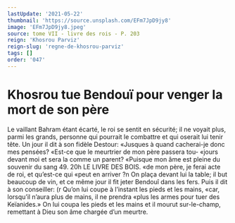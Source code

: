 ```yaml
---
lastUpdate: '2021-05-22'
thumbnail: 'https://source.unsplash.com/EFm7JpD9jy8'
image: 'EFm7JpD9jy8.jpeg'
source: tome VII - livre des rois - P. 203
reign: 'Khosrou Parviz'
reign-slug: 'regne-de-khosrou-parviz'
tags: []
order: '047'
---
```


# Khosrou tue Bendouï pour venger la mort de son père

Le vaillant Bahram étant écarté, le roi se sentit
en sécurité; il ne voyait plus, parmi les grands, personne qui pourrait le combattre et qui oserait lui tenir tête. Un jour il dit à son fidèle Destour: «Jusques à quand cacherai-je donc mes pensées? «Est-ce que le meurtrier de mon père passera tou- «jours devant moi et sera la comme un parent? «Puisque mon âme est pleine du souvenir du sang 49.
20h LE LIVRE DES BOIS.
«de mon père, je ferai acte de roi, et qu’est-ce qui
«peut en arriver ?n On plaça devant lui la table; il
but beaucoup de vin, et ce même jour il fit jeter Bendouî dans les fers. Puis il dit à son conseiller:
(r Qu’on lui coupe à l’instant les pieds et les mains,
«car, lorsqu’il n’aura plus de mains, il ne prendra
«plus les armes pour tuer des Keïanides.» On lui coupa les pieds et les mains et il mourut sur-le-champ, remettant à Dieu son âme chargée d’un meurtre.
